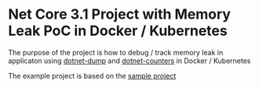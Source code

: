 # Net Core 3.1 Project with Memory Leak PoC in Docker / Kubernetes

The purpose of the project is how to debug / track memory leak in applicaton using [dotnet-dump](https://docs.microsoft.com/en-us/dotnet/core/diagnostics/dotnet-dump) and [dotnet-counters](https://docs.microsoft.com/en-us/dotnet/core/diagnostics/dotnet-counters) in Docker / Kubernetes

The example project is based on the [sample project](https://github.com/dotnet/samples/tree/master/core/diagnostics/DiagnosticScenarios)




